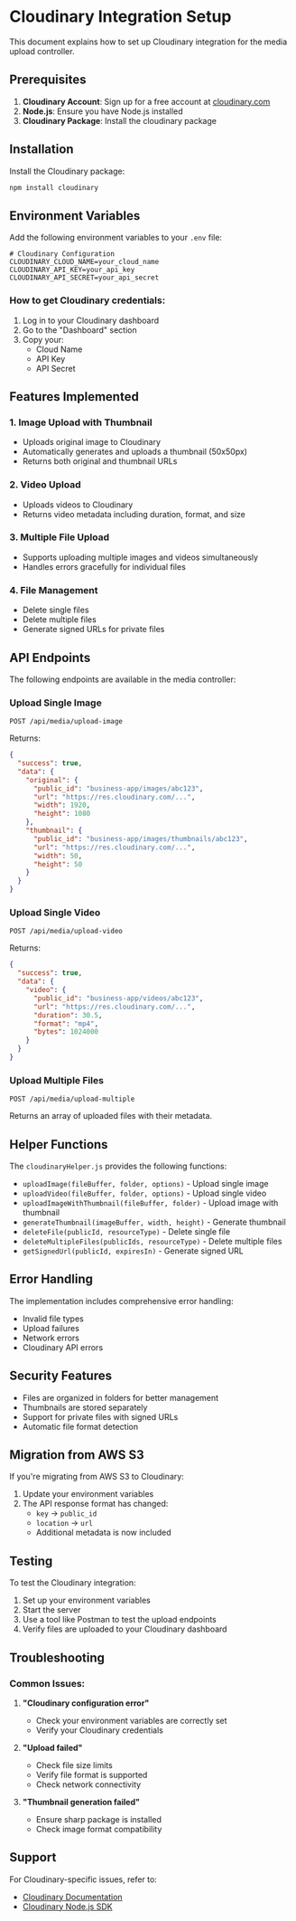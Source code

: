 # Cloudinary Integration Setup

This document explains how to set up Cloudinary integration for the media upload controller.

## Prerequisites

1. **Cloudinary Account**: Sign up for a free account at [cloudinary.com](https://cloudinary.com)
2. **Node.js**: Ensure you have Node.js installed
3. **Cloudinary Package**: Install the cloudinary package

## Installation

Install the Cloudinary package:

```bash
npm install cloudinary
```

## Environment Variables

Add the following environment variables to your `.env` file:

```env
# Cloudinary Configuration
CLOUDINARY_CLOUD_NAME=your_cloud_name
CLOUDINARY_API_KEY=your_api_key
CLOUDINARY_API_SECRET=your_api_secret
```

### How to get Cloudinary credentials:

1. Log in to your Cloudinary dashboard
2. Go to the "Dashboard" section
3. Copy your:
   - Cloud Name
   - API Key
   - API Secret

## Features Implemented

### 1. Image Upload with Thumbnail
- Uploads original image to Cloudinary
- Automatically generates and uploads a thumbnail (50x50px)
- Returns both original and thumbnail URLs

### 2. Video Upload
- Uploads videos to Cloudinary
- Returns video metadata including duration, format, and size

### 3. Multiple File Upload
- Supports uploading multiple images and videos simultaneously
- Handles errors gracefully for individual files

### 4. File Management
- Delete single files
- Delete multiple files
- Generate signed URLs for private files

## API Endpoints

The following endpoints are available in the media controller:

### Upload Single Image
```
POST /api/media/upload-image
```
Returns:
```json
{
  "success": true,
  "data": {
    "original": {
      "public_id": "business-app/images/abc123",
      "url": "https://res.cloudinary.com/...",
      "width": 1920,
      "height": 1080
    },
    "thumbnail": {
      "public_id": "business-app/images/thumbnails/abc123",
      "url": "https://res.cloudinary.com/...",
      "width": 50,
      "height": 50
    }
  }
}
```

### Upload Single Video
```
POST /api/media/upload-video
```
Returns:
```json
{
  "success": true,
  "data": {
    "video": {
      "public_id": "business-app/videos/abc123",
      "url": "https://res.cloudinary.com/...",
      "duration": 30.5,
      "format": "mp4",
      "bytes": 1024000
    }
  }
}
```

### Upload Multiple Files
```
POST /api/media/upload-multiple
```
Returns an array of uploaded files with their metadata.

## Helper Functions

The `cloudinaryHelper.js` provides the following functions:

- `uploadImage(fileBuffer, folder, options)` - Upload single image
- `uploadVideo(fileBuffer, folder, options)` - Upload single video
- `uploadImageWithThumbnail(fileBuffer, folder)` - Upload image with thumbnail
- `generateThumbnail(imageBuffer, width, height)` - Generate thumbnail
- `deleteFile(publicId, resourceType)` - Delete single file
- `deleteMultipleFiles(publicIds, resourceType)` - Delete multiple files
- `getSignedUrl(publicId, expiresIn)` - Generate signed URL

## Error Handling

The implementation includes comprehensive error handling:
- Invalid file types
- Upload failures
- Network errors
- Cloudinary API errors

## Security Features

- Files are organized in folders for better management
- Thumbnails are stored separately
- Support for private files with signed URLs
- Automatic file format detection

## Migration from AWS S3

If you're migrating from AWS S3 to Cloudinary:

1. Update your environment variables
2. The API response format has changed:
   - `key` → `public_id`
   - `location` → `url`
   - Additional metadata is now included

## Testing

To test the Cloudinary integration:

1. Set up your environment variables
2. Start the server
3. Use a tool like Postman to test the upload endpoints
4. Verify files are uploaded to your Cloudinary dashboard

## Troubleshooting

### Common Issues:

1. **"Cloudinary configuration error"**
   - Check your environment variables are correctly set
   - Verify your Cloudinary credentials

2. **"Upload failed"**
   - Check file size limits
   - Verify file format is supported
   - Check network connectivity

3. **"Thumbnail generation failed"**
   - Ensure sharp package is installed
   - Check image format compatibility

## Support

For Cloudinary-specific issues, refer to:
- [Cloudinary Documentation](https://cloudinary.com/documentation)
- [Cloudinary Node.js SDK](https://cloudinary.com/documentation/node_integration) 
